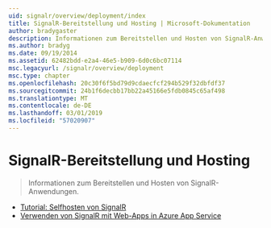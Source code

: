```yaml
---
uid: signalr/overview/deployment/index
title: SignalR-Bereitstellung und Hosting | Microsoft-Dokumentation
author: bradygaster
description: Informationen zum Bereitstellen und Hosten von SignalR-Anwendungen.
ms.author: bradyg
ms.date: 09/19/2014
ms.assetid: 62482bdd-e2a4-46e5-b909-6d0c6bc07114
msc.legacyurl: /signalr/overview/deployment
msc.type: chapter
ms.openlocfilehash: 20c30f6f5bd79d9cdaecfcf294b529f32dbfdf37
ms.sourcegitcommit: 24b1f6decbb17bb22a45166e5fdb0845c65af498
ms.translationtype: MT
ms.contentlocale: de-DE
ms.lasthandoff: 03/01/2019
ms.locfileid: "57020907"
---
```

<a name="signalr-deployment-and-hosting"></a>SignalR-Bereitstellung und Hosting
====================
> Informationen zum Bereitstellen und Hosten von SignalR-Anwendungen.


- [Tutorial: Selfhosten von SignalR](tutorial-signalr-self-host.md)
- [Verwenden von SignalR mit Web-Apps in Azure App Service](using-signalr-with-azure-web-sites.md)
